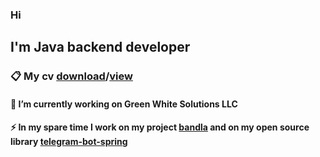 ### Hi
##  I'm Java backend developer
### 📋 My cv [download](https://drive.google.com/u/0/uc?id=1Ls34h2Un7T4p54vIKx_sduoVIW8TWi3v&export=download)/[view](https://drive.google.com/file/d/1Ls34h2Un7T4p54vIKx_sduoVIW8TWi3v/view)

#### 🔭 I’m currently working on Green White Solutions LLC
#### ⚡ In my spare time I work on my project [bandla](https://github.com/nazarovctrl/bandla) and on my open source library [telegram-bot-spring](https://github.com/nazarovctrl/telegram-bot-spring)

<!--
**nazarovctrl/nazarovctrl** is a ✨ _special_ ✨ repository because its `README.md` (this file) appears on your GitHub profile.

Here are some ideas to get you started:

  🔭 I’m currently working on Green White Solutions LLC
- 🌱 I’m currently learning ...
- 👯 I’m looking to collaborate on ...
- 🤔 I’m looking [Uploading Azimjon Nazarov CV (1).pdf…]()
for help with ...
- 💬 Ask me about ...
- 📫 How to reach me: ...
- 😄 Pronouns: ...
- ⚡ Fun fact: ...
-->
